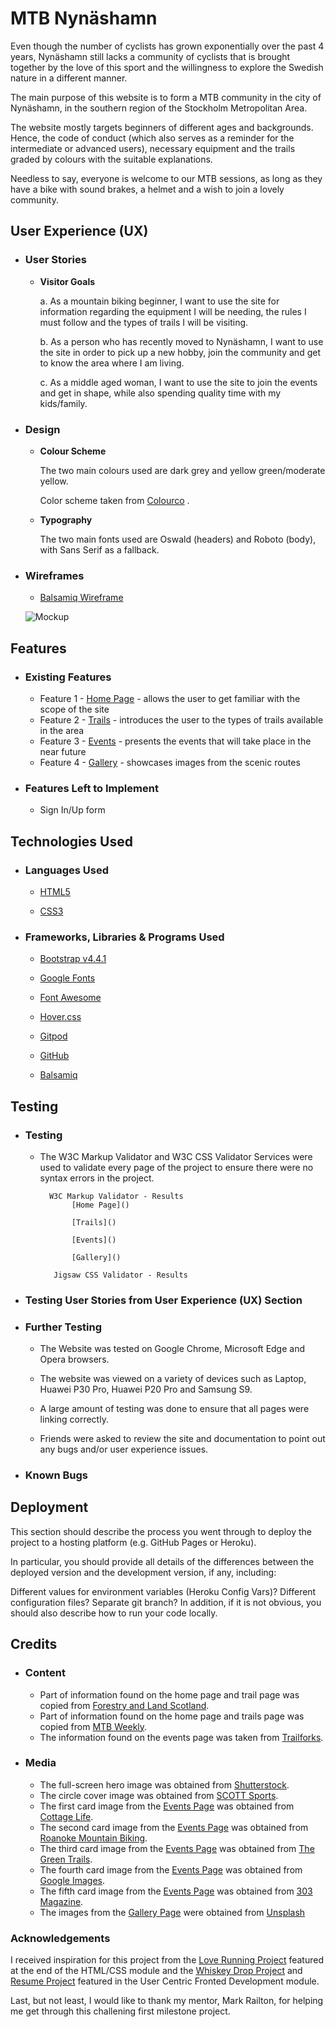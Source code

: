 # **MTB Nynäshamn**

Even though the number of cyclists has grown exponentially over the past 4 years, Nynäshamn still lacks a community of cyclists that is brought together by the love of this sport and the willingness to explore the Swedish nature in a different manner.

The main purpose of this website is to form a MTB community in the city of Nynäshamn, in the southern region of the Stockholm Metropolitan Area. 

The website mostly targets beginners of different ages and backgrounds. Hence, the code of conduct (which also serves as a reminder for the intermediate or advanced users), necessary equipment and the trails graded by colours with the suitable explanations. 

Needless to say, everyone is welcome to our MTB sessions, as long as they have a bike with sound brakes, a helmet and a wish to join a lovely community. 


## **User Experience (UX)**

* ### **User Stories**
    * **Visitor Goals**

        a. As a mountain biking beginner, I want to use the site for information regarding the equipment I will be needing, the rules I must follow and the types of trails I will be visiting.  

        b. As a person who has recently moved to Nynäshamn, I want to use the site in order to pick up a new hobby, join the community and get to know the area where I am living. 

        c. As a middle aged woman, I want to use the site to join the events and get in shape, while also spending quality time with my kids/family. 


* ### **Design**

    * **Colour Scheme**
        
        The two main colours used are dark grey and yellow green/moderate yellow.
        
        Color scheme taken from [Colourco](https://colourco.de/) .


    * **Typography**
        
        The two main fonts used are Oswald (headers) and Roboto (body), with Sans Serif as a fallback.

* ### **Wireframes**

    * [Balsamiq Wireframe](https://balsamiq.cloud/sf5gm9p/p2ywraq/r2C91)
    
    ![Mockup](https://ibb.co/fr3tMKw) 

## **Features**


* ### **Existing Features**
    * Feature 1 - [Home Page](index.html) - allows the user to get familiar with the scope of the site 
    * Feature 2 - [Trails](trails.html) - introduces the user to the types of trails available in the area
    * Feature 3 - [Events](events.html) - presents the events that will take place in the near future
    * Feature 4 - [Gallery](gallery.html) - showcases images from the scenic routes
 

* ### **Features Left to Implement**
    * Sign In/Up form


## **Technologies Used**

* ### **Languages Used**

    * [HTML5](https://en.wikipedia.org/wiki/HTML5)

    * [CSS3](https://en.wikipedia.org/wiki/CSS)

* ### **Frameworks, Libraries & Programs Used**

    * [Bootstrap v4.4.1](https://getbootstrap.com/docs/4.4/getting-started/download/)

    * [Google Fonts](https://fonts.google.com/)

    * [Font Awesome](https://fontawesome.com/)

    * [Hover.css](https://ianlunn.github.io/Hover/)

    * [Gitpod](https://gitpod.io/)

    * [GitHub](https://github.com/)

    * [Balsamiq](https://balsamiq.com/)

## **Testing**

* ### **Testing**

    * The W3C Markup Validator and W3C CSS Validator Services were used to validate every page of the project to ensure there were no syntax errors in the project.
    
            W3C Markup Validator - Results
                 [Home Page]()
        
                 [Trails]()
        
                 [Events]()
        
                 [Gallery]()

             Jigsaw CSS Validator - Results
                


* ### **Testing User Stories from User Experience (UX) Section**

* ### **Further Testing**

    * The Website was tested on Google Chrome, Microsoft Edge and Opera browsers.

    * The website was viewed on a variety of devices such as Laptop, Huawei P30 Pro, Huawei P20 Pro and Samsung S9.
    
    * A large amount of testing was done to ensure that all pages were linking correctly.
    
    * Friends were asked to review the site and documentation to point out any bugs and/or user experience issues.


* ### **Known Bugs**

## **Deployment**
This section should describe the process you went through to deploy the project to a hosting platform (e.g. GitHub Pages or Heroku).

In particular, you should provide all details of the differences between the deployed version and the development version, if any, including:

Different values for environment variables (Heroku Config Vars)?
Different configuration files?
Separate git branch?
In addition, if it is not obvious, you should also describe how to run your code locally.


## **Credits**

* ### **Content**

    * Part of information found on the home page and trail page was copied from [Forestry and Land Scotland](https://forestryandland.gov.scot/visit/activities/mountain-biking).
    * Part of information found on the home page and trails page was copied from [MTB Weekly](https://mtbweekly.com/how-to-find-mountain-biking-trails-for-beginners/).
    * The information found on the events page was taken from [Trailforks](https://www.trailforks.com/region/nynashamn/).

* ### **Media**

    * The full-screen hero image was obtained from [Shutterstock](https://www.shutterstock.com/image-photo/sport-cyclist-on-bike-mountain-forest-743501650).
    * The circle cover image was obtained from [SCOTT Sports](https://www.scott-sports.com/in/en/).
    * The first card image from the [Events Page](events.html) was obtained from [Cottage Life](https://cottagelife.com/wp-content/uploads/2017/03/shutterstock_559052932.jpg).
    * The second card image from the [Events Page](events.html) was obtained from [Roanoke Mountain Biking](https://assets.simpleviewinc.com/simpleview/image/upload/c_fill,h_444,q_75,w_654/v1/clients/roanoke/Roanoke-Mountain-Biking_ac0a77df-8b4b-4fbd-a0d5-5a2ceb7d3d44.jpg).
    * The third card image from the [Events Page](events.html) was obtained from [The Green Trails](https://www.thegreentrails.com/wp-content/uploads/2015/03/rezdy-profile.jpg).
    * The fourth card image from the [Events Page](events.html) was obtained from [Google Images](https://hips.hearstapps.com/hmg-prod.s3.amazonaws.com/images/mg-4841-1597155372.jpg).
    * The fifth card image from the [Events Page](events.html) was obtained from [303 Magazine](https://images.303magazine.com/uploads/2017/06/verde-2.jpg).
    * The images from the [Gallery Page](gallery.html) were obtained from [Unsplash](https://unsplash.com/s/photos/mountain-bike)

### **Acknowledgements**
I received inspiration for this project from the [Love Running Project](https://courses.codeinstitute.net/courses/course-v1:CodeInstitute+CF101+2017_T1/courseware/1f0ccaac7a3e43d895c1beae5363f46c/8b3e9adaef764e1d962a85668c799cdd/?activate_block_id=block-v1%3ACodeInstitute%2BCF101%2B2017_T1%2Btype%40sequential%2Bblock%408b3e9adaef764e1d962a85668c799cdd) featured at the end of the HTML/CSS module and the [Whiskey Drop Project](https://courses.codeinstitute.net/courses/course-v1:codeinstitute+FE+2017_T3/courseware/a4b90d17e5c94220a0f83f00ce7fa606/2aca2c94a518427495cc1b4bc641ccbf/?child=first) and [Resume Project](https://courses.codeinstitute.net/courses/course-v1:codeinstitute+FE+2017_T3/courseware/616289d66b5641a3808cc43e53842695/36e3366dbdaf40fd852994c51f9f8595/?activate_block_id=block-v1%3Acodeinstitute%2BFE%2B2017_T3%2Btype%40sequential%2Bblock%4036e3366dbdaf40fd852994c51f9f8595) featured in the User Centric Fronted Development module. 

Last, but not least, I would like to thank my mentor, Mark Railton, for helping me get through this challening first milestone project. 